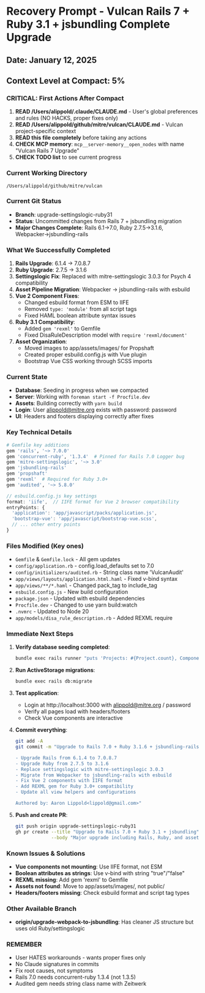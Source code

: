 # Recovery Prompt - Vulcan Rails 7 + Ruby 3.1 + jsbundling Complete Upgrade
## Date: January 12, 2025
## Context Level at Compact: 5%

### CRITICAL: First Actions After Compact
1. **READ /Users/alippold/.claude/CLAUDE.md** - User's global preferences and rules (NO HACKS, proper fixes only)
2. **READ /Users/alippold/github/mitre/vulcan/CLAUDE.md** - Vulcan project-specific context
3. **READ this file completely** before taking any actions
4. **CHECK MCP memory**: `mcp__server-memory__open_nodes` with name "Vulcan Rails 7 Upgrade"
5. **CHECK TODO list** to see current progress

### Current Working Directory
`/Users/alippold/github/mitre/vulcan`

### Current Git Status
- **Branch**: upgrade-settingslogic-ruby31
- **Status**: Uncommitted changes from Rails 7 + jsbundling migration
- **Major Changes Complete**: Rails 6.1→7.0, Ruby 2.7.5→3.1.6, Webpacker→jsbundling-rails

### What We Successfully Completed
1. **Rails Upgrade**: 6.1.4 → 7.0.8.7
2. **Ruby Upgrade**: 2.7.5 → 3.1.6
3. **Settingslogic Fix**: Replaced with mitre-settingslogic 3.0.3 for Psych 4 compatibility
4. **Asset Pipeline Migration**: Webpacker → jsbundling-rails with esbuild
5. **Vue 2 Component Fixes**:
   - Changed esbuild format from ESM to IIFE
   - Removed `type: 'module'` from all script tags
   - Fixed HAML boolean attribute syntax issues
6. **Ruby 3.1 Compatibility**:
   - Added `gem 'rexml'` to Gemfile
   - Fixed DisaRuleDescription model with `require 'rexml/document'`
7. **Asset Organization**:
   - Moved images to app/assets/images/ for Propshaft
   - Created proper esbuild.config.js with Vue plugin
   - Bootstrap Vue CSS working through SCSS imports

### Current State
- **Database**: Seeding in progress when we compacted
- **Server**: Working with `foreman start -f Procfile.dev`
- **Assets**: Building correctly with `yarn build`
- **Login**: User alippold@mitre.org exists with password: password
- **UI**: Headers and footers displaying correctly after fixes

### Key Technical Details
```ruby
# Gemfile key additions
gem 'rails', '~> 7.0.0'
gem 'concurrent-ruby', '1.3.4'  # Pinned for Rails 7.0 Logger bug
gem 'mitre-settingslogic', '~> 3.0'
gem 'jsbundling-rails'
gem 'propshaft'
gem 'rexml'  # Required for Ruby 3.0+
gem 'audited', '~> 5.8.0'
```

```javascript
// esbuild.config.js key settings
format: 'iife',  // IIFE format for Vue 2 browser compatibility
entryPoints: {
  'application': 'app/javascript/packs/application.js',
  'bootstrap-vue': 'app/javascript/bootstrap-vue.scss',
  // ... other entry points
}
```

### Files Modified (Key ones)
- `Gemfile` & `Gemfile.lock` - All gem updates
- `config/application.rb` - config.load_defaults set to 7.0
- `config/initializers/audited.rb` - String class name 'VulcanAudit'
- `app/views/layouts/application.html.haml` - Fixed v-bind syntax
- `app/views/**/*.haml` - Changed pack_tag to include_tag
- `esbuild.config.js` - New build configuration
- `package.json` - Updated with esbuild dependencies
- `Procfile.dev` - Changed to use yarn build:watch
- `.nvmrc` - Updated to Node 20
- `app/models/disa_rule_description.rb` - Added REXML require

### Immediate Next Steps
1. **Verify database seeding completed**:
   ```bash
   bundle exec rails runner "puts 'Projects: #{Project.count}, Components: #{Component.count}'"
   ```

2. **Run ActiveStorage migrations**:
   ```bash
   bundle exec rails db:migrate
   ```

3. **Test application**:
   - Login at http://localhost:3000 with alippold@mitre.org / password
   - Verify all pages load with headers/footers
   - Check Vue components are interactive

4. **Commit everything**:
   ```bash
   git add -A
   git commit -m "Upgrade to Rails 7.0 + Ruby 3.1.6 + jsbundling-rails

   - Upgrade Rails from 6.1.4 to 7.0.8.7
   - Upgrade Ruby from 2.7.5 to 3.1.6
   - Replace settingslogic with mitre-settingslogic 3.0.3
   - Migrate from Webpacker to jsbundling-rails with esbuild
   - Fix Vue 2 components with IIFE format
   - Add REXML gem for Ruby 3.0+ compatibility
   - Update all view helpers and configurations

   Authored by: Aaron Lippold<lippold@gmail.com>"
   ```

5. **Push and create PR**:
   ```bash
   git push origin upgrade-settingslogic-ruby31
   gh pr create --title "Upgrade to Rails 7.0 + Ruby 3.1 + jsbundling" \
                --body "Major upgrade including Rails, Ruby, and asset pipeline migration"
   ```

### Known Issues & Solutions
- **Vue components not mounting**: Use IIFE format, not ESM
- **Boolean attributes as strings**: Use v-bind with string "true"/"false"
- **REXML missing**: Add gem 'rexml' to Gemfile
- **Assets not found**: Move to app/assets/images/, not public/
- **Headers/footers missing**: Check esbuild format and script tag types

### Other Available Branch
- **origin/upgrade-webpack-to-jsbundling**: Has cleaner JS structure but uses old Ruby/settingslogic

### REMEMBER
- User HATES workarounds - wants proper fixes only
- No Claude signatures in commits
- Fix root causes, not symptoms
- Rails 7.0 needs concurrent-ruby 1.3.4 (not 1.3.5)
- Audited gem needs string class name with Zeitwerk
